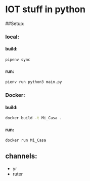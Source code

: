 # IOT stuff in python

##Setup:

### local:
#### build:
```bash
pipenv sync
```
#### run: 
```bash
pienv run python3 main.py
``` 

### Docker:
#### build:
```bash
docker build -t Mi_Casa .
```
#### run: 
```bash
docker run Mi_Casa
``` 

## channels:
- yr
- ruter
